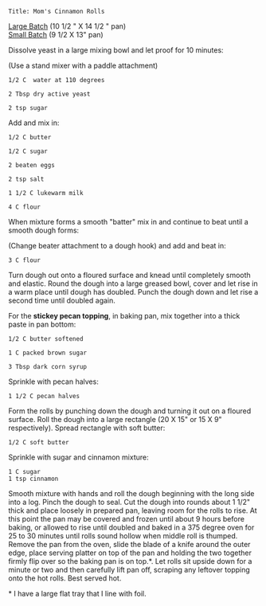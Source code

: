 ~~~ recipe-info
Title: Mom's Cinnamon Rolls
~~~

[Large Batch](https://craigahobbs.github.io/markdown-book/#scale=1&id=MomsCinnamonRolls&categories.0=Breads&url=https://craigahobbs.github.io/hobbs-family-cookbook/HobbsFamilyCookbook.json) (10 1/2 " X 14 1/2 " pan)  
[Small Batch](https://craigahobbs.github.io/markdown-book/#scale=0.5&id=MomsCinnamonRolls&categories.0=Breads&url=https://craigahobbs.github.io/hobbs-family-cookbook/HobbsFamilyCookbook.json) (9 1/2 X 13" pan)

Dissolve yeast in a large mixing bowl and let proof for 10 minutes:

(Use a stand mixer with a paddle attachment)

~~~ recipe-ingredients
1/2 C  water at 110 degrees

2 Tbsp dry active yeast

2 tsp sugar
~~~

Add and mix in:

~~~ recipe-ingredients
1/2 C butter

1/2 C sugar

2 beaten eggs

2 tsp salt

1 1/2 C lukewarm milk

4 C flour
~~~

When mixture forms a smooth "batter" mix in and continue to beat until a smooth dough forms:

(Change beater attachment to a dough hook) and add and beat in:

~~~ recipe-ingredients
3 C flour
~~~

Turn dough out onto a floured surface and knead until completely smooth and elastic. Round the dough
into a large greased bowl, cover and let rise in a warm place until dough has doubled. Punch the
dough down and let rise a second time until doubled again.

For the **stickey pecan topping**, in baking pan, mix together into a thick paste in pan bottom:

~~~ recipe-ingredients
1/2 C butter softened

1 C packed brown sugar

3 Tbsp dark corn syrup
~~~

Sprinkle with pecan halves:

~~~ recipe-ingredients
1 1/2 C pecan halves
~~~

Form the rolls by punching down the dough and turning it out on a floured surface. Roll the dough
into a large rectangle (20 X 15" or 15 X 9" respectively). Spread rectangle with soft butter:

~~~ recipe-ingredients
1/2 C soft butter
~~~

Sprinkle with sugar and cinnamon mixture:

~~~ recipe-ingredients
1 C sugar
1 tsp cinnamon
~~~

Smooth mixture with hands and roll the dough beginning with the long side into a log. Pinch the
dough to seal. Cut the dough into rounds about 1 1/2" thick and place loosely in prepared pan,
leaving room for the rolls to rise. At this point the pan may be covered and frozen until about 9
hours before baking, or allowed to rise until doubled and baked in a 375 degree oven for 25 to 30
minutes until rolls sound hollow when middle roll is thumped. Remove the pan from the oven, slide
the blade of a knife around the outer edge, place serving platter on top of the pan and holding the
two together firmly flip over so the baking pan is on top.\*. Let rolls sit upside down for a
minute or two and then carefully lift pan off, scraping any leftover topping onto the hot rolls.
Best served hot.

\* I have a large flat tray that I line with foil.
